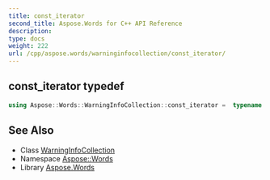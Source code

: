 ```yaml
---
title: const_iterator
second_title: Aspose.Words for C++ API Reference
description: 
type: docs
weight: 222
url: /cpp/aspose.words/warninginfocollection/const_iterator/
---
```

## const_iterator typedef




```cpp
using Aspose::Words::WarningInfoCollection::const_iterator =  typename iterator_holder_type::const_iterator
```

## See Also

* Class [WarningInfoCollection](../)
* Namespace [Aspose::Words](../../)
* Library [Aspose.Words](../../../)

